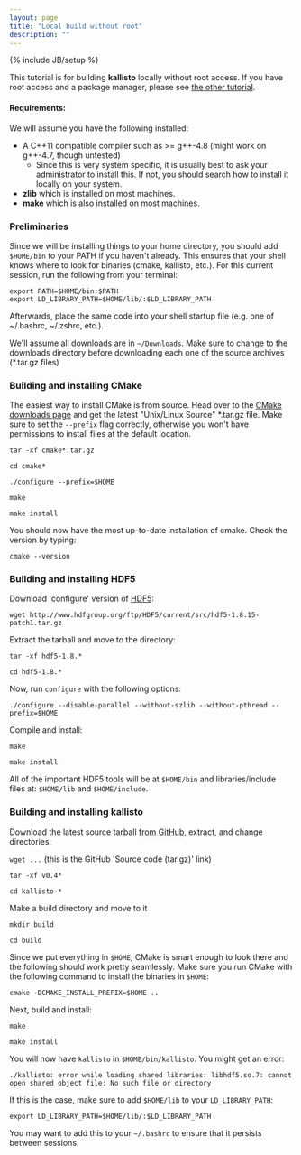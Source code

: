 ```yaml
---
layout: page
title: "Local build without root"
description: ""
---
```

{% include JB/setup %}

This tutorial is for building __kallisto__ locally without root access. If you
have root access and a package manager, please see [the other
tutorial](source.html).

#### Requirements:

We will assume you have the following installed:

- A C++11 compatible compiler such as >= g++-4.8 (might work on g++-4.7, though
  untested)
    - Since this is very system specific, it is usually best to ask your
      administrator to install this. If not, you should search how to install
      it locally on your system.
- __zlib__ which is installed on most machines.
- __make__ which is also installed on most machines.

### Preliminaries

Since we will be installing things to your home directory, you should add
`$HOME/bin` to your PATH if you haven't already. This ensures that your shell
knows where to look for binaries (cmake, kallisto, etc.). For this current
session, run the following from your terminal:

```
export PATH=$HOME/bin:$PATH
export LD_LIBRARY_PATH=$HOME/lib/:$LD_LIBRARY_PATH
```

Afterwards, place the same code into your shell startup file (e.g. one of ~/.bashrc, ~/.zshrc, etc.).

We'll assume all downloads are in `~/Downloads`. Make sure to change to the
downloads directory before downloading each one of the source archives
(\*.tar.gz files)

### Building and installing CMake

The easiest way to install CMake is from source. Head over to the [CMake
downloads page](http://www.cmake.org/download/) and get the latest "Unix/Linux
Source" \*.tar.gz file. Make sure to set the `--prefix` flag correctly,
otherwise you won't have permissions to install files at the default location.

`tar -xf cmake*.tar.gz`

`cd cmake*`

`./configure --prefix=$HOME`

`make`

`make install`

You should now have the most up-to-date installation of cmake. Check the
version by typing:

```
cmake --version
```

### Building and installing HDF5

Download 'configure' version of [HDF5](https://www.hdfgroup.org/HDF5/release/obtainsrc.html#conf):

`wget http://www.hdfgroup.org/ftp/HDF5/current/src/hdf5-1.8.15-patch1.tar.gz`

Extract the tarball and move to the directory:

`tar -xf hdf5-1.8.*`

`cd hdf5-1.8.*`

Now, run `configure` with the following options:

`./configure --disable-parallel --without-szlib --without-pthread --prefix=$HOME`

Compile and install:

`make`

`make install`

All of the important HDF5 tools will be at `$HOME/bin` and libraries/include
files at: `$HOME/lib` and `$HOME/include`.

### Building and installing kallisto

Download the latest source tarball [from
GitHub](https://github.com/pachterlab/kallisto/releases), extract, and change
directories:

`wget ...` (this is the GitHub 'Source code (tar.gz)' link)

`tar -xf v0.4*`

`cd kallisto-*`

Make a build directory and move to it

`mkdir build`

`cd build`

Since we put everything in `$HOME`, CMake is smart enough to look there and the
following should work pretty seamlessly. Make sure you run CMake with the
following command to install the binaries in `$HOME`:

`cmake -DCMAKE_INSTALL_PREFIX=$HOME ..`

Next, build and install:

`make`

`make install`

You will now have `kallisto` in `$HOME/bin/kallisto`.
You might get an error:


```
./kallisto: error while loading shared libraries: libhdf5.so.7: cannot open shared object file: No such file or directory
```

If this is the case, make sure to add `$HOME/lib` to your `LD_LIBRARY_PATH`:

```
export LD_LIBRARY_PATH=$HOME/lib/:$LD_LIBRARY_PATH
```

You may want to add this to your `~/.bashrc` to ensure that it persists between sessions.
